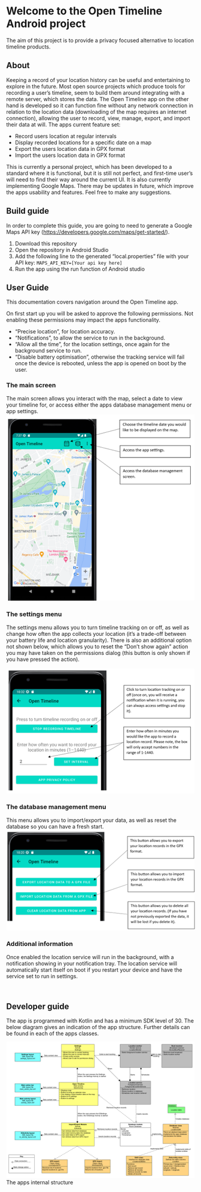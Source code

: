 # Welcome to the Open Timeline Android project
The aim of this project is to provide a privacy focused alternative to location timeline products. 

## About
Keeping a record of your location history can be useful and entertaining to explore in the future. Most open source projects which produce tools for recording a user’s timeline, seem to build them around integrating with a remote server, which stores the data. The Open Timeline app on the other hand is developed so it can function fine without any network connection in relation to the location data (downloading of the map requires an internet connection), allowing the user to record, view, manage, export, and import their data at will. 
The apps current feature set:
-	Record users location at regular intervals
-	Display recorded locations for a specific date on a map
-	Export the users location data in GPX format
-	Import the users location data in GPX format

This is currently a personal project, which has been developed to a standard where it is functional, but it is still not perfect, and first-time user’s will need to find their way around the current UI. It is also currently implementing Google Maps. There may be updates in future, which improve the apps usability and features. Feel free to make any suggestions.

## Build guide 
In order to complete this guide, you are going to need to generate a Google Maps API key (https://developers.google.com/maps/get-started/).

1.	Download this repository
2.	Open the repository in Android Studio
3.	Add the following line to the generated “local.properties” file with your API key:
`MAPS_API_KEY=[Your api key here]`
4.	Run the app using the run function of Android studio

## User Guide
This documentation covers navigation around the Open Timeline app.

On first start up you will be asked to approve the following permissions. Not enabling these permissions may impact the apps functionality. 
- “Precise location”, for location accuracy.
- “Notifications”, to allow the service to run in the background.
- “Allow all the time”, for the location settings, once again for the background service to run.
- “Disable battery optimisation”, otherwise the tracking service will fail once the device is rebooted, unless the app is opened on boot by the user.

### The main screen
The main screen allows you interact with the map, select a date to view your timeline for, or access either the apps database management menu or app settings. 
<br><img src="images/main_screen.png" alt="Main Screen" width="600"><br>

### The settings menu
The settings menu allows you to turn timeline tracking on or off, as well as change how often the app collects your location (it’s a trade-off between your battery life and location granularity). There is also an additional option not shown below, which allows you to reset the “Don’t show again” action you may have taken on the permissions dialog (this button is only shown if you have pressed the action).  
<br><img src="images/settings_screen.png" alt="Settings Screen" width="600"><br>

### The database management menu 
This menu allows you to import/export your data, as well as reset the database so you can have a fresh start. 
<br><img src="images/db_management_screen.png" alt="Database Management Screen" width="600"><br>

### Additional information
Once enabled the location service will run in the background, with a notification showing in your notification tray. The location service will automatically start itself on boot if you restart your device and have the service set to run in settings. 

<br>

## Developer guide
The app is programmed with Kotlin and has a minimum SDK level of 30. The below diagram gives an indication of the app structure. Further details can be found in each of the apps classes.  

![App structure diagram](images/app_struct.png)
The apps internal structure
